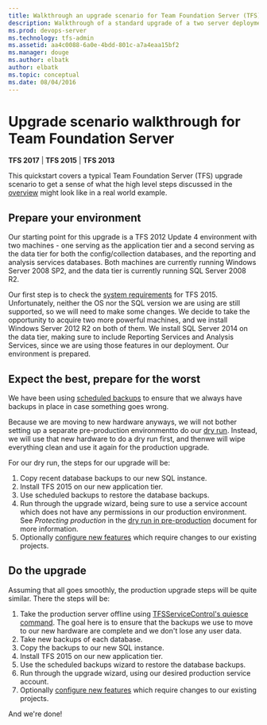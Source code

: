 ```yaml
---
title: Walkthrough an upgrade scenario for Team Foundation Server (TFS)
description: Walkthrough of a standard upgrade of a two server deployment from TFS 2012 to TFS 2015.
ms.prod: devops-server
ms.technology: tfs-admin
ms.assetid: aa4c0088-6a0e-4bdd-801c-a7a4eaa15bf2
ms.manager: douge
ms.author: elbatk
author: elbatk
ms.topic: conceptual
ms.date: 08/04/2016
---
```


# Upgrade scenario walkthrough for Team Foundation Server

**TFS 2017** | **TFS 2015** | **TFS 2013**

This quickstart covers a typical Team Foundation Server (TFS) upgrade scenario to get a sense of what the high level steps discussed in the [overview](/azure/devops/accounts/account-management) might look like in a real world example.

## Prepare your environment

Our starting point for this upgrade is a TFS 2012 Update 4 environment with two machines - one serving as the application tier and a second serving as the data tier for both the config/collection databases, and the reporting and analysis services databases. Both machines are currently running Windows Server 2008 SP2, and the data tier is currently running SQL Server 2008 R2. 

Our first step is to check the [system requirements](../requirements.md) for TFS 2015. Unfortunately, neither the OS nor the SQL version we are using are still supported, so we will need to make some changes. We decide to take the opportunity to acquire two more powerful machines, and we install Windows Server 2012 R2 on
both of them. We install SQL Server 2014 on the data tier, making sure to include Reporting Services and Analysis Services, since we are using those features in our deployment. Our environment is prepared.

## Expect the best, prepare for the worst

We have been using [scheduled backups](../admin/backup/config-backup-sched-plan.md) to ensure that we always have backups in place in case something goes wrong. 

Because we are moving to new hardware anyways, we will not bother setting up a separate pre-production environmentto do our [dry run](pre-production.md). Instead, we will use that new hardware to do a dry run first, and thenwe will wipe everything clean and use it again for the production upgrade.

For our dry run, the steps for our upgrade will be:

1. Copy recent database backups to our new SQL instance.
2. Install TFS 2015 on our new application tier.
3. Use scheduled backups to restore the database backups.
4. Run through the upgrade wizard, 
being sure to use a service account which does not have any permissions in our production environment. 
See *Protecting production* in the [dry run in pre-production](pre-production.md) document for more information. 
5. Optionally [configure new features](/azure/devops/work/customize/upgrade-tfs-2008-or-2010) which require changes to our existing projects.

## Do the upgrade

Assuming that all goes smoothly, the production upgrade steps will be quite similar. There the steps will be:

1. Take the production server offline using [TFSServiceControl's quiesce command](../ref/command-line/tfsservicecontrol-cmd.md). The goal here is to ensure that the backups we use to move to our new hardware are complete and we don't lose any user data. 
2. Take new backups of each database. 
3. Copy the backups to our new SQL instance.
4. Install TFS 2015 on our new application tier.
5. Use the scheduled backups wizard to restore the database backups.
6. Run through the upgrade wizard, using our desired production service account.
7. Optionally [configure new features](/azure/devops/work/customize/configure-features-after-upgrade) which require changes to our existing projects.

And we're done! 

